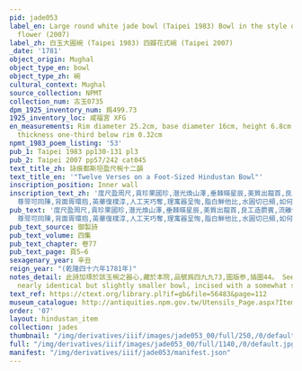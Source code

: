 ```yaml
---
pid: jade053
label_en: Large round white jade bowl (Taipei 1983) Bowl in the style of a four-petal
  flower (2007)
label_zh: 白玉大圓碗 (Taipei 1983) 四瓣花式碗 (Taipei 2007)
_date: '1781'
object_origin: Mughal
object_type_en: bowl
object_type_zh: 碗
cultural_context: Mughal
source_collection: NPMT
collection_num: 古玉0735
dpm_1925_inventory_num: 爲499.73
1925_inventory_loc: 咸福宮 XFG
en_measurements: Rim diameter 25.2cm, base diameter 16cm, height 6.8cm, body wall
  thickness one-third below rim 0.32cm
npmt_1983_poem_listing: '53'
pub_1: Taipei 1983 pp130-131 pl3
pub_2: Taipei 2007 pp57/242 cat045
text_title_zh: 詠痕都斯坦盈尺椀十二韻
text_title_en: '"Twelve Verses on a Foot-Sized Hindustan Bowl"'
inscription_position: Inner wall
inscription_text_zh: '度尺盈周尺,貢珍果國珍,潜光煥山澤,垂棘暎星辰,美質出龍首,良工造罽賓,流離傳漢史,琬琰賦唐人,徑一繩引直,圍三規中循,釘心含蕚簇,分瓣布英匀,列宿都拱北,四時原始春,雨風占異好,
  尊斝可同陳,背面胥環抱,英華復樸淳,人工天巧奪,理寓器呈恂,脂白鮮他比,水圓切已頻,如何不脛者,萬里此重轃。 '
pub_text: '度尺盈周尺,貢珍果國珍,潜光煥山澤,垂棘暎星辰,美質出龍首,良工造罽賓,流離傳漢史,琬琰賦唐人,徑一繩引直,圍三規中(去聲)循,釘心含蕚簇,分瓣布英匀,列宿都拱北,四時原始春(是椀分四大瓣,又各爲七小瓣,如二十八宿也),雨風占異好,
  尊斝可同陳,背面胥環抱,英華復樸淳,人工天巧奪,理寓器呈恂,脂白鮮他比,水圓切已頻,如何不脛者,萬里此重轃。 '
pub_text_source: 御製詩
pub_text_volume: 四集
pub_text_chapter: 卷77
pub_text_page: 頁5—6
sexagenary_year: 辛丑
reign_year: "(乾隆四十六年1781年)"
notes_detail: 此詩加琢於該玉椀之器心,藏於本院,品號爲四九九73,圖版参,插圖44。 See also notes for Jade056 on a
  nearly identical but slightly smaller bowl, incised with a somewhat similar poem.
text_ref: https://ctext.org/library.pl?if=gb&file=56483&page=112
museum_catalogue: http://antiquities.npm.gov.tw/Utensils_Page.aspx?ItemId=51154
order: '07'
layout: hindustan_item
collection: jades
thumbnail: "/img/derivatives/iiif/images/jade053_00/full/250,/0/default.jpg"
full: "/img/derivatives/iiif/images/jade053_00/full/1140,/0/default.jpg"
manifest: "/img/derivatives/iiif/jade053/manifest.json"
---
```

